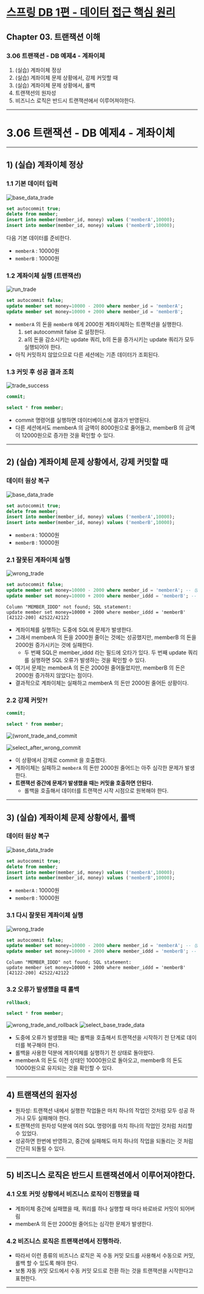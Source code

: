 # <a href = "../README.md" target="_blank">스프링 DB 1편 - 데이터 접근 핵심 원리</a>
## Chapter 03. 트랜잭션 이해
### 3.06 트랜잭션 - DB 예제4 - 계좌이체
1) (실습) 계좌이체 정상
2) (실습) 계좌이체 문제 상황에서, 강제 커밋할 때
3) (실습) 계좌이체 문제 상황에서, 롤백
4) 트랜잭션의 원자성
5) 비즈니스 로직은 반드시 트랜잭션에서 이루어져야한다.

---

# 3.06 트랜잭션 - DB 예제4 - 계좌이체

---

## 1) (실습) 계좌이체 정상

### 1.1 기본 데이터 입력
![base_data_trade](img/base_data_trade.png)
```sql
set autocommit true;
delete from member;
insert into member(member_id, money) values ('memberA',10000);
insert into member(member_id, money) values ('memberB',10000);
```
다음 기본 데이터를 준비한다.
- `memberA` : 10000원
- `memberB` : 10000원

### 1.2 계좌이체 실행 (트랜잭션)
![run_trade](img/run_trade.png)
```sql
set autocommit false;
update member set money=10000 - 2000 where member_id = 'memberA';
update member set money=10000 + 2000 where member_id = 'memberB';
```
- `memberA` 의 돈을 `memberB` 에게 2000원 계좌이체하는 트랜잭션을 실행한다.
  1. set autocommit false 로 설정한다.
  2. a의 돈을 감소시키는 update 쿼리, b의 돈을 증가시키는 update 쿼리가 모두 실행되어야 한다.
- 아직 커밋하지 않았으므로 다른 세션에는 기존 데이터가 조회된다.

### 1.3 커밋 후 성공 결과 조회
![trade_success](img/trade_success.png)
```sql
commit;
```
```sql
select * from member;
```
- commit 명령어를 실행하면 데이터베이스에 결과가 반영된다.
- 다른 세션에서도 memberA 의 금액이 8000원으로 줄어들고, memberB 의 금액이 12000원으로 증가한 것을 확인할 수 있다.

---

## 2) (실습) 계좌이체 문제 상황에서, 강제 커밋할 때

### 데이터 원상 복구
![base_data_trade](img/base_data_trade.png)
```sql
set autocommit true;
delete from member;
insert into member(member_id, money) values ('memberA',10000);
insert into member(member_id, money) values ('memberB',10000);
```
- `memberA` : 10000원
- `memberB` : 10000원

### 2.1 잘못된 계좌이체 실행
![wrong_trade](img/wrong_trade.png)
```sql
set autocommit false;
update member set money=10000 - 2000 where member_id = 'memberA'; -- 성공
update member set money=10000 + 2000 where member_iddd = 'memberB'; -- 쿼리 예외 발생
```
```shell
Column "MEMBER_IDDD" not found; SQL statement:
update member set money=10000 + 2000 where member_iddd = 'memberB' [42122-200] 42S22/42122
```
- 계좌이체를 실행하는 도중에 SQL에 문제가 발생한다.
- 그래서 memberA 의 돈을 2000원 줄이는 것에는 성공했지만, memberB 의 돈을 2000원 증가시키는 것에 실패한다.
  - 두 번째 SQL은 member_iddd 라는 필드에 오타가 있다. 두 번째 update 쿼리를 실행하면 SQL 오류가 발생하는 것을 확인할 수 있다.
- 여기서 문제는 memberA 의 돈은 2000원 줄어들었지만, memberB 의 돈은 2000원 증가하지 않았다는 점이다.
- 결과적으로 계좌이체는 실패하고 memberA 의 돈만 2000원 줄어든 상황이다.

### 2.2 강제 커밋?!
```sql
commit;
```
```sql
select * from member;
```
![(wront_trade_and_commit](img/wrong_trade_and_commit.png)

![select_after_wrong_commit](img/select_after_wrong_commit.png)
- 이 상황에서 강제로 commit 을 호출했다.
- 계좌이체는 실패하고 `memberA` 의 돈만 2000원 줄어드는 아주 심각한 문제가 발생한다.
- **트랜잭션 중간에 문제가 발생했을 때는 커밋을 호출하면 안된다.**
  - 롤백을 호출해서 데이터를 트랜잭션 시작 시점으로 원복해야 한다.

---

## 3) (실습) 계좌이체 문제 상황에서, 롤백

### 데이터 원상 복구
![base_data_trade](img/base_data_trade.png)
```sql
set autocommit true;
delete from member;
insert into member(member_id, money) values ('memberA',10000);
insert into member(member_id, money) values ('memberB',10000);
```
- `memberA` : 10000원
- `memberB` : 10000원

### 3.1 다시 잘못된 계좌이체 실행
![wrong_trade](img/wrong_trade.png)
```sql
set autocommit false;
update member set money=10000 - 2000 where member_id = 'memberA'; -- 성공
update member set money=10000 + 2000 where member_iddd = 'memberB'; -- 쿼리 예외 발생
```
```shell
Column "MEMBER_IDDD" not found; SQL statement:
update member set money=10000 + 2000 where member_iddd = 'memberB' [42122-200] 42S22/42122
```

### 3.2 오류가 발생했을 때 롤백
```sql
rollback;
```
```sql
select * from member;
```
![wrong_trade_and_rollback](img/wrong_trade_and_rollback.png)
![select_base_trade_data](img/select_base_trade_data.png)
- 도중에 오류가 발생했을 때는 롤백을 호출해서 트랜잭션을 시작하기 전 단계로 데이터를 복구해야 한다.
- 롤백을 사용한 덕분에 계좌이체를 실행하기 전 상태로 돌아왔다.
- memberA 의 돈도 이전 상태인 10000원으로 돌아오고, memberB 의 돈도 10000원으로 유지되는 것을 확인할 수 있다.

---

## 4) 트랜잭션의 원자성
- 원자성: 트랜잭션 내에서 실행한 작업들은 마치 하나의 작업인 것처럼 모두 성공 하거나 모두 실패해야 한다.
- 트랜잭션의 원자성 덕분에 여러 SQL 명령어를 마치 하나의 작업인 것처럼 처리할 수 있었다.
- 성공하면 한번에 반영하고, 중간에 실패해도 마치 하나의 작업을 되돌리는 것 처럼 간단히 되돌릴 수 있다.

---

## 5) 비즈니스 로직은 반드시 트랜잭션에서 이루어져야한다.

### 4.1 오토 커밋 상황에서 비즈니스 로직이 진행됐을 때
- 계좌이체 중간에 실패했을 때, 쿼리를 하나 실행할 때 마다 바로바로 커밋이 되어버림
- memberA 의 돈만 2000원 줄어드는 심각한 문제가 발생한다.

### 4.2 비즈니스 로직은 트랜잭션에서 진행하라.
- 따라서 이런 종류의 비즈니스 로직은 꼭 수동 커밋 모드를 사용해서 수동으로 커밋, 롤백 할 수 있도록 해야 한다.
- 보통 자동 커밋 모드에서 수동 커밋 모드로 전환 하는 것을 트랜잭션을 시작한다고 표현한다.

---